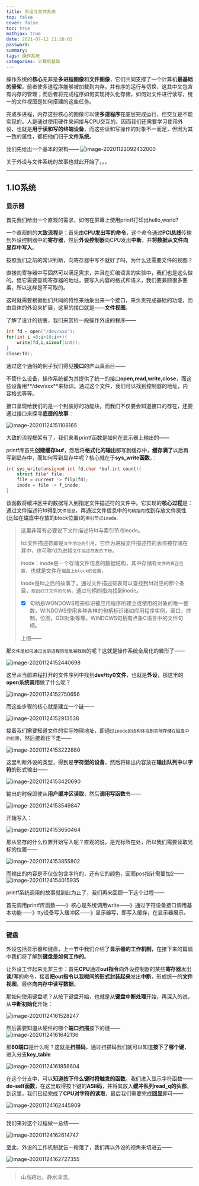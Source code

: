 ```yaml
---
title: 外设与文件系统
top: false
cover: false
toc: true
mathjax: true
date: 2021-07-12 11:28:03
password:
summary:
tags: 操作系统
categories: 计算机基础
---
```


操作系统的**核心**无非是**多进程图像**和**文件图像**，它们共同支撑了一个计算机**最基础的骨架**，前者使多道程序能够被加载到内存，并有序的运行与切换，这其中又包含有内存的管理；而后者将完成程序如何实现持久化存储，如何对文件进行读写，统一的文件视图是如何搭建的这些任务。

完成多进程，内存这些核心的图像可以使**多道程序**在底层完成运行，但交互是不能实现的。人是通过使用硬件来间接与CPU交互的。因而我们还需要学习使用外设，也就是**用于读和写的终端设备**，而这些读和写操作的对象不一而足，但因为其一致的属性，都把他们归于**文件系统**。

我们先给出一个基本的架构——
![image-20201122092432000](https://gitee.com//future727/imgs/raw/master/zyz_img2/image-20201122092432000.png)

关于外设与文件系统的故事也就此开始了。。。

------

## 1.IO系统

### 显示器

首先我们给出一个直观的需求，如何在屏幕上使用printf打印出hello,world?

一个直观的的**大致流程**是：首先由**CPU发出写的命令**，这个命令通过**PCI总线**传输到外设控制器中的**寄存器**，然后**外设控制器**向CPU发出**中断**，并**将数据从文件向显存中写入**。

按照我们之前的常识判断，向寄存器中写不就好了吗，为什么还需要文件的视图？

直接向寄存器中写固然可以满足需求，并且在汇编语言的实验中，我们也是这么做的。但它需要查询寄存器的地址，要写入内容的格式和语义，我们要兼顾很多要素，所以这样是不可取的。

这时就需要根据他们共同的特性来抽象出来一个接口，来负责完成基础的功能，而由具体的外设来扩展，这里的接口就是——**文件视图**。

了解了设计的初衷，我们来赏析一段操作外设的程序——

```c
int fd = open("/dev/xxx");
for(int i =0;i<10;i++){
	write(fd,i,sizeof(int));
}
close(fd);
```

通过这个通俗的例子我们得见**接口**的庐山真面目——

不管什么设备，操作系统都为其提供了统一的接口**open,read,write,close**，而这些设备用**/dev/xxx**来标识。通过这个文件，我们可以找到控制器的地址，内容格式等等。

接口呈现给我们的是一个封装好的功能块，而我们不仅要会知道接口的存在，还要通过接口来探寻**底层的故事**：

![image-20201124151108165](https://gitee.com//future727/imgs/raw/master/zyz_img2/image-20201124151108165.png)

大致的流程框架有了，我们来看printf函数是如何在显示器上输出的——

printf库首先**创建缓存buf**，然后将**格式化的输出**都写到缓存中，**缓存满了**以后再写到显存中，而如何写到显存中呢？核心就在于**sys_write函数**，：

```c
int sys_write(unsigned int fd,char *buf,int count){
    struct file* file;
    file = current -> filp(fd);
    inode = file -> f_inode;
}
```

该函数将缓冲区中的数据写入到指定文件描述符的文件中。它实现的**核心过程**是：通过文件描述符fd得到`文件信息`，再通过文件信息中的`句柄指向`找到存放文件属性(比如在磁盘中存放的block位置)的`索引节点inode`.

> 这里非常有必要说下文件描述符fd与索引节点inode。
>
> fd:文件描述符即是`文件地址的引用`，它作为进程文件描述符的表项被存储在其中，也可称fd为进程`文件描述符表的下标`。
>
> inode：inode是一个存储文件信息的数据结构，其中存储有`文件的真正位置`，也就是文件在`磁盘上block的位置`，
>
> inode是fd之后的故事了，通过文件描述符表可以查找到fd对应的那个条目，`取出打开文件的句柄`，通过句柄的指向找到inode。
>
> - [x] 句柄是WONDOWS用来标识被应用程序所建立或使用的对象的唯一整数，WINDOWS使用各种各样的句柄标识诸如应用程序实例，窗口，控制，位图，GDI对象等等。WINDOWS句柄有点象C语言中的文件句柄。
>
> 上图——

那`文件是如何通过当前进程的信息被找到`的呢？这就是操作系统全局化的雏形了——

![image-20201124152440698](https://gitee.com//future727/imgs/raw/master/zyz_img2/image-20201124152440698.png)

这里从当前进程打开的文件序列中找到**dev/tty0文件**，也就是**外设**，那这里的**open系统调用**做了什么呢？

![image-20201124152750656](https://gitee.com//future727/imgs/raw/master/zyz_img2/image-20201124152750656.png)

而这些步骤的核心就是建立一个链——

![image-20201124152913538](C:\Users\zyz\AppData\Roaming\Typora\typora-user-images\image-20201124152913538.png)

接着我们需要知道文件的实际物理地址，即通`过inode的结构体找到实际存储在磁盘中的位置`，然后接着往下走——

![image-20201124153222880](https://gitee.com//future727/imgs/raw/master/zyz_img2/image-20201124153222880.png)

这里判断外设的类型，得到是**字符型的设备**，然后将输出内容放在**输出队列中**以**字符**的形式输出——

![image-20201124153420690](https://gitee.com//future727/imgs/raw/master/zyz_img2/image-20201124153420690.png)

输出的时候即使从**用户缓冲区读取**，然后**调用写函数**去——

![image-20201124153549847](https://gitee.com//future727/imgs/raw/master/zyz_img2/image-20201124153549847.png)

开始写入：

![image-20201124153650464](https://gitee.com//future727/imgs/raw/master/zyz_img2/image-20201124153650464.png)

那从显存的什么位置开始写入呢？直观的说，是光标所在处，所以我们需要读取光标的位置——

![image-20201124153855802](https://gitee.com//future727/imgs/raw/master/zyz_img2/image-20201124153855802.png)

而输出的内容是不仅仅包含字符的，还有它的颜色，因而pos指针需要加2——
![image-20201124154015935](https://gitee.com//future727/imgs/raw/master/zyz_img2/image-20201124154015935.png)

printf系统调用的故事就到此为止了，我们再来回顾一下这个过程——

首先调用printf库函数——》核心是系统调用write——》通过字符设备接口调用基本功能——》tty设备写入缓冲区——》显示器写，即写入缓存，在显示器展示。

------

### 键盘

外设包括显示器和键盘，上一节中我们介绍了**显示器的工作机制**，在接下来的篇幅中我们将了解到**键盘是如何工作的**。

让外设工作起来无非三步：首先**CPU**通过**out指令**向外设控制器的某些**寄存器**发出**读/写**的命令，接着**把out指令以我呢间的形式封装起来**发出**中断**，形成统一的**文件视图**，最终**向内存中读写数据**。

那如何使用键盘呢？从按下键盘开始，也就是从**键盘中断处理**开始，再深入的说，从**中断初始化**开始：

![image-20201124161528247](https://gitee.com//future727/imgs/raw/master/zyz_img2/image-20201124161528247.png)

然后需要知道从硬件的哪个**端口扫描**按下的键——
![image-20201124161642136](https://gitee.com//future727/imgs/raw/master/zyz_img2/image-20201124161642136.png)

那**60端口**是什么呢？这就是**扫描码**，通过扫描码我们就可以知道**按下了哪个键**，进入分支**key_table**

![image-20201124161856604](https://gitee.com//future727/imgs/raw/master/zyz_img2/image-20201124161856604.png)

在这个分支中，可以**知道按下什么键时将触发的函数**。我们进入显示字符函数——**do-self函数**，在这里取得按下键的**ASII码**，并将其放入**缓冲队列read_q的头部**，到这里，我们已经完成了**CPU对字符的读取**，最后我们需要完成**回显**即可——

![image-20201124162445909](https://gitee.com//future727/imgs/raw/master/zyz_img2/image-20201124162445909.png)

------

我们来对这个过程做一总结——

![image-20201124162614747](https://gitee.com//future727/imgs/raw/master/zyz_img2/image-20201124162614747.png)

至此，外设的工作机制就告一段落了，我们再以外设的视角来切进去——

![image-20201124162727355](https://gitee.com//future727/imgs/raw/master/zyz_img2/image-20201124162727355.png)

------

> 山高路远，静水深流。